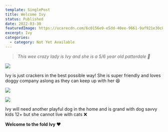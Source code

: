 ```yaml
---
template: SinglePost
title: Welcome Ivy
status: Published
date: 2022-03-30
featuredImage: https://ucarecdn.com/6c0156e9-e5dd-40ee-9661-9af921e30c80/-/crop/720x531/0,70/-/preview/
excerpt: Ivy
categories:
  - category: Not Yet Available
---
```

> *This wee crazy lady is Ivy and she is a 5/6 year old patterdale 🐶*




![](https://ucarecdn.com/584312bc-2316-47c8-acdc-2a421c5ef90d/)

Ivy is just crackers in the best possible way! She is super friendly and loves doggy company aslong as they can keep up with her 😆




![](https://ucarecdn.com/9995c123-c5e1-4605-b1fb-8ee88562bc27/)

![](https://ucarecdn.com/0ba27031-e81e-40bc-bb33-87208efb32b0/)

Ivy will need another playful dog in the home and is grand with dog savvy kids 12+ but she cannot live with cats  ❌


**Welcome to the fold Ivy ❤️**